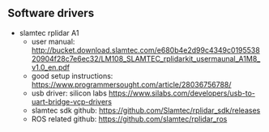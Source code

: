 ## Software drivers ##
- slamtec rplidar A1
   - user manual: http://bucket.download.slamtec.com/e680b4e2d99c4349c019553820904f28c7e6ec32/LM108_SLAMTEC_rplidarkit_usermaunal_A1M8_v1.0_en.pdf
   - good setup instructions: https://www.programmersought.com/article/28036756788/
   - usb driver: silicon labs https://www.silabs.com/developers/usb-to-uart-bridge-vcp-drivers
   - slamtec sdk github: https://github.com/Slamtec/rplidar_sdk/releases
   - ROS related github: https://github.com/slamtec/rplidar_ros

